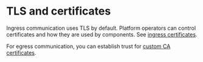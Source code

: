 # TLS and certificates

Ingress communication uses TLS by default. Platform operators can control
certificates and how they are used by components. See [ingress
certificates](./ingress/about.hbs.md).

For egress communication, you can establish trust for [custom CA
certificates](./custom-ca-certificates.hbs.md).
